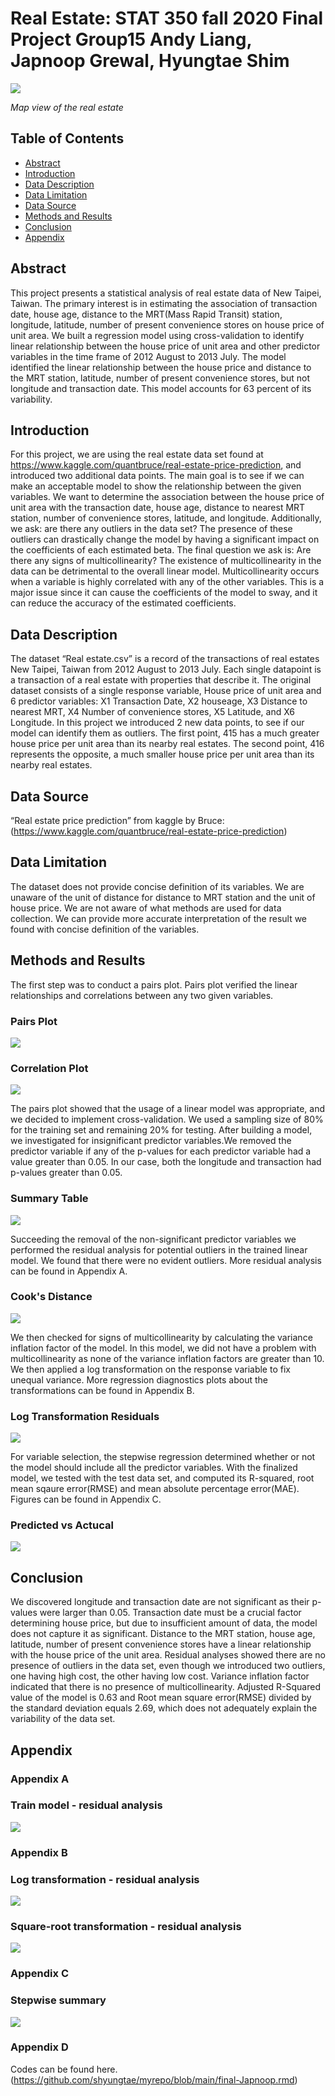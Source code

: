 # Real Estate: STAT 350 fall 2020 Final Project Group15 Andy Liang, Japnoop Grewal, Hyungtae Shim


![](/images/map.png)

*Map view of the real estate*

## Table of Contents
   - [Abstract](#abstract)
   - [Introduction](#introduction)
   - [Data Description](#data-description)
   - [Data Limitation](#data-limitation)
   - [Data Source](#data-source)
   - [Methods and Results](#methods-and-Results)
   - [Conclusion](#conclusion)
   - [Appendix](#Appendix)




## Abstract

This project presents a statistical analysis of real estate data of New Taipei, Taiwan. The primary interest is in estimating the association of transaction date, house age, distance to the MRT(Mass Rapid Transit) station, longitude, latitude, number of present convenience stores on house price of unit area. We built a regression model using cross-validation to identify linear relationship between the house price of unit area and other predictor variables in the time frame of 2012 August to 2013 July. The model identified the linear relationship between the house price and distance to the MRT station, latitude, number of present convenience stores, but not longitude and transaction date. This model accounts for 63 percent of its variability.



## Introduction

For this project, we are using the real estate data set found at https://www.kaggle.com/quantbruce/real-estate-price-prediction, and introduced two additional data points. The main goal is to see if we can make an acceptable model to show the relationship between the given variables. We want to determine the association between the house price of unit area with the transaction date, house age, distance to nearest MRT station, number of convenience stores, latitude, and longitude. Additionally, we ask: are there any outliers in the data set? The presence of these outliers can drastically change the model by having a significant impact on the coefficients of each estimated beta. The final question we ask is: Are there any signs of multicollinearity? The existence of multicollinearity in the data can be detrimental to the overall linear model. Multicollinearity occurs when a variable is highly correlated with any of the other variables. This is a major issue since it can cause the coefficients of the model to sway, and it can reduce the accuracy of the estimated coefficients. 


## Data Description

The dataset “Real estate.csv” is a record of the transactions of real estates New Taipei, Taiwan from 2012 August to 2013 July. Each single datapoint is a transaction of a real estate with properties that describe it. The original dataset consists of a single response variable, House price of unit area and 6 predictor variables: X1 Transaction Date, X2 houseage, X3 Distance to nearest MRT, X4 Number of convenience stores, X5 Latitude, and X6 Longitude. In this project we introduced 2 new data points, to see if our model can identify them as outliers. The first point, 415 has a much greater house price per unit area than its nearby real estates. The second point, 416 represents the opposite, a much smaller house price per unit area than its nearby real estates. 

## Data Source

“Real estate price prediction” from kaggle by Bruce:(https://www.kaggle.com/quantbruce/real-estate-price-prediction)

## Data Limitation 

The dataset does not provide concise definition of its variables. We are unaware of the unit of distance for distance to MRT station and the unit of house price. We are not aware of what methods are used for data collection. We can provide more accurate interpretation of the result we found with concise definition of the variables.

## Methods and Results
The first step was to conduct a pairs plot. Pairs plot verified the linear relationships and correlations between any two given variables.

### Pairs Plot
![](/images/pairsplot.png)

### Correlation Plot
![](/images/corplot.png)


The pairs plot showed that the usage of a linear model was appropriate, and we decided to implement cross-validation. We used a sampling size of 80% for the training set and remaining 20% for testing. After building a model, we investigated for insignificant predictor variables.We removed the predictor variable if any of the p-values for each predictor variable had a value greater than 0.05. In our case, both the longitude and transaction had p-values greater than 0.05.

### Summary Table
![](/images/summary_table1.png)

Succeeding the removal of the non-significant predictor variables we performed the residual analysis for potential outliers in the trained linear model. We found that there were no evident outliers. More residual analysis can be found in Appendix A.

### Cook's Distance
![](/images/cook's_distance.png)

We then checked for signs of multicollinearity by calculating the variance inflation factor of the model. In this model, we did not have a problem with multicollinearity as none of the variance inflation factors are greater than 10. We then applied a log transformation on the response variable to fix unequal variance. More regression diagnostics plots about the transformations can be found in Appendix B.


### Log Transformation Residuals
![](/images/logTransformation,train,resd.png)


For variable selection, the stepwise regression determined whether or not the model should include all the predictor variables. With the finalized model, we tested with the test data set, and computed its R-squared, root mean sqaure error(RMSE) and mean absolute percentage error(MAE). Figures can be found in Appendix C.

### Predicted vs Actucal
![](/images/Predicted_vs_Actual.png)


## Conclusion

We discovered longitude and transaction date are not significant as their p-values were larger than 0.05. Transaction date must be a crucial factor determining house price, but due to insufficient amount of data, the model does not capture it as significant. Distance to the MRT station, house age, latitude, number of present convenience stores have a linear relationship with the house price of the unit area. Residual analyses showed there are no presence of outliers in the data set, even though we introduced two outliers, one having high cost, the other having low cost. Variance inflation factor indicated that there is no presence of multicollinearity. Adjusted R-Squared value of the model is 0.63 and Root mean square error(RMSE) divided by the standard deviation equals 2.69, which does not adequately explain the variability of the data set.

## Appendix

### Appendix A

### Train model - residual analysis

![](/images/residual_analysis,train.png)

### Appendix B

### Log transformation - residual analysis
![](/images/residual_analysis,log.png)

### Square-root transformation - residual analysis
![](/images/residual_analysis,sq.png)

### Appendix C

### Stepwise summary
![](/images/stepwise.png)

### Appendix D

Codes can be found here.(https://github.com/shyungtae/myrepo/blob/main/final-Japnoop.rmd)


